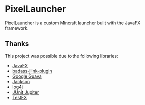 # PixelLauncher
PixelLauncher is a custom Mincraft launcher built with the JavaFX framework.

## Thanks
This project was possible due to the following libraries:
- [JavaFX](https://openjfx.io)
- [badass-jlink-plugin](https://github.com/beryx/badass-jlink-plugin)
- [Google Guava](https://github.com/google/guava)
- [Jackson](https://github.com/FasterXML/jackson)
- [log4j](https://logging.apache.org/log4j/2.x/)
- [JUnit Jupiter](https://github.com/junit-team/junit5)
- [TestFX](https://github.com/TestFX/TestFX/)